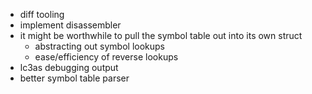 * diff tooling
* implement disassembler
* it might be worthwhile to pull the symbol table out into its own struct
  * abstracting out symbol lookups
  * ease/efficiency of reverse lookups
* lc3as debugging output
* better symbol table parser
